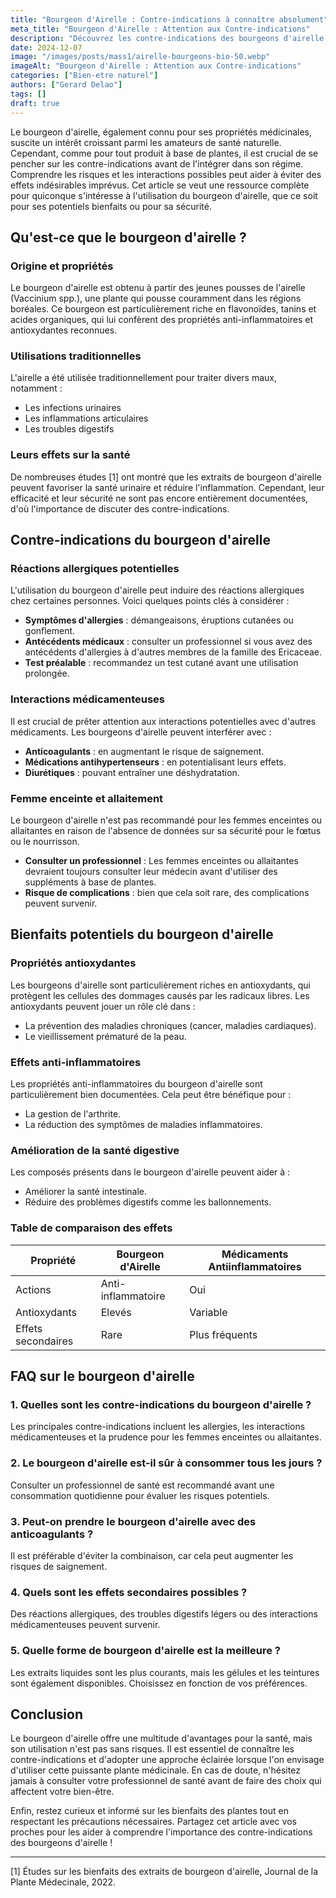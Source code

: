 ```yaml
---
title: "Bourgeon d'Airelle : Contre-indications à connaître absolument"
meta_title: "Bourgeon d'Airelle : Attention aux Contre-indications"
description: "Découvrez les contre-indications des bourgeons d'airelle pour une utilisation sûre et éclairée de ce remède naturel."
date: 2024-12-07
image: "/images/posts/mass1/airelle-bourgeons-bio-50.webp"
imageAlt: "Bourgeon d'Airelle : Attention aux Contre-indications"
categories: ["Bien-etre naturel"]
authors: ["Gerard Delao"]
tags: []
draft: true
---
```


Le bourgeon d'airelle, également connu pour ses propriétés médicinales, suscite un intérêt croissant parmi les amateurs de santé naturelle. Cependant, comme pour tout produit à base de plantes, il est crucial de se pencher sur les contre-indications avant de l'intégrer dans son régime. Comprendre les risques et les interactions possibles peut aider à éviter des effets indésirables imprévus. Cet article se veut une ressource complète pour quiconque s'intéresse à l'utilisation du bourgeon d'airelle, que ce soit pour ses potentiels bienfaits ou pour sa sécurité.

## Qu'est-ce que le bourgeon d'airelle ?

### Origine et propriétés

Le bourgeon d'airelle est obtenu à partir des jeunes pousses de l'airelle (Vaccinium spp.), une plante qui pousse couramment dans les régions boréales. Ce bourgeon est particulièrement riche en flavonoïdes, tanins et acides organiques, qui lui confèrent des propriétés anti-inflammatoires et antioxydantes reconnues.

### Utilisations traditionnelles

L'airelle a été utilisée traditionnellement pour traiter divers maux, notamment :

- Les infections urinaires
- Les inflammations articulaires
- Les troubles digestifs

### Leurs effets sur la santé

De nombreuses études [1] ont montré que les extraits de bourgeon d'airelle peuvent favoriser la santé urinaire et réduire l'inflammation. Cependant, leur efficacité et leur sécurité ne sont pas encore entièrement documentées, d'où l'importance de discuter des contre-indications.

## Contre-indications du bourgeon d'airelle

### Réactions allergiques potentielles

L'utilisation du bourgeon d'airelle peut induire des réactions allergiques chez certaines personnes. Voici quelques points clés à considérer :

- **Symptômes d'allergies** : démangeaisons, éruptions cutanées ou gonflement.
- **Antécédents médicaux** : consulter un professionnel si vous avez des antécédents d'allergies à d'autres membres de la famille des Ericaceae.
- **Test préalable** : recommandez un test cutané avant une utilisation prolongée.

### Interactions médicamenteuses

Il est crucial de prêter attention aux interactions potentielles avec d'autres médicaments. Les bourgeons d'airelle peuvent interférer avec :

- **Anticoagulants** : en augmentant le risque de saignement.
- **Médications antihypertenseurs** : en potentialisant leurs effets.
- **Diurétiques** : pouvant entraîner une déshydratation.

### Femme enceinte et allaitement

Le bourgeon d'airelle n'est pas recommandé pour les femmes enceintes ou allaitantes en raison de l'absence de données sur sa sécurité pour le fœtus ou le nourrisson.

- **Consulter un professionnel** : Les femmes enceintes ou allaitantes devraient toujours consulter leur médecin avant d'utiliser des suppléments à base de plantes.
- **Risque de complications** : bien que cela soit rare, des complications peuvent survenir.

## Bienfaits potentiels du bourgeon d'airelle

### Propriétés antioxydantes

Les bourgeons d'airelle sont particulièrement riches en antioxydants, qui protègent les cellules des dommages causés par les radicaux libres. Les antioxydants peuvent jouer un rôle clé dans :

- La prévention des maladies chroniques (cancer, maladies cardiaques).
- Le vieillissement prématuré de la peau.

### Effets anti-inflammatoires

Les propriétés anti-inflammatoires du bourgeon d'airelle sont particulièrement bien documentées. Cela peut être bénéfique pour :

- La gestion de l'arthrite.
- La réduction des symptômes de maladies inflammatoires.

### Amélioration de la santé digestive

Les composés présents dans le bourgeon d'airelle peuvent aider à :

- Améliorer la santé intestinale.
- Réduire des problèmes digestifs comme les ballonnements.

### Table de comparaison des effets

| Propriété            | Bourgeon d'Airelle | Médicaments Antiinflammatoires |
|---------------------|---------------------|----------------------------------|
| Actions              | Anti-inflammatoire  | Oui                              |
| Antioxydants         | Elevés              | Variable                         |
| Effets secondaires    | Rare               | Plus fréquents                   |

## FAQ sur le bourgeon d'airelle

### 1. Quelles sont les contre-indications du bourgeon d'airelle ?
Les principales contre-indications incluent les allergies, les interactions médicamenteuses et la prudence pour les femmes enceintes ou allaitantes.

### 2. Le bourgeon d'airelle est-il sûr à consommer tous les jours ?
Consulter un professionnel de santé est recommandé avant une consommation quotidienne pour évaluer les risques potentiels.

### 3. Peut-on prendre le bourgeon d'airelle avec des anticoagulants ?
Il est préférable d'éviter la combinaison, car cela peut augmenter les risques de saignement.

### 4. Quels sont les effets secondaires possibles ?
Des réactions allergiques, des troubles digestifs légers ou des interactions médicamenteuses peuvent survenir.

### 5. Quelle forme de bourgeon d'airelle est la meilleure ?
Les extraits liquides sont les plus courants, mais les gélules et les teintures sont également disponibles. Choisissez en fonction de vos préférences.

## Conclusion

Le bourgeon d'airelle offre une multitude d'avantages pour la santé, mais son utilisation n'est pas sans risques. Il est essentiel de connaître les contre-indications et d'adopter une approche éclairée lorsque l'on envisage d'utiliser cette puissante plante médicinale. En cas de doute, n'hésitez jamais à consulter votre professionnel de santé avant de faire des choix qui affectent votre bien-être.

Enfin, restez curieux et informé sur les bienfaits des plantes tout en respectant les précautions nécessaires. Partagez cet article avec vos proches pour les aider à comprendre l'importance des contre-indications des bourgeons d'airelle !

---
[1] Études sur les bienfaits des extraits de bourgeon d'airelle, Journal de la Plante Médecinale, 2022.

